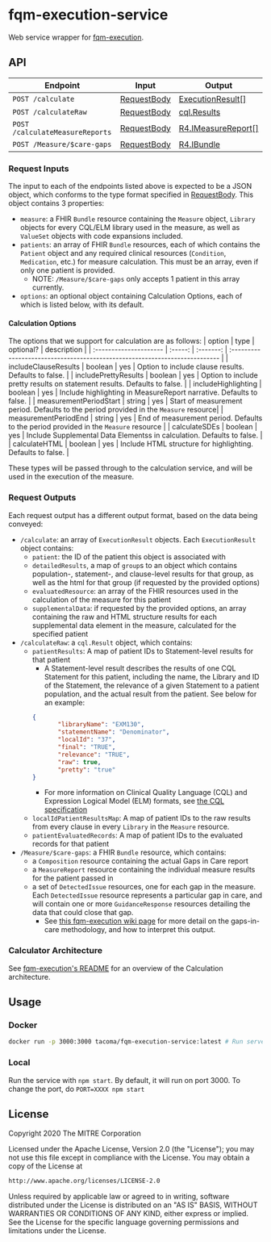 # fqm-execution-service

Web service wrapper for [fqm-execution](https://github.com/projecttacoma/fqm-execution).

## API

| Endpoint | Input | Output |
| -------- | ----- | ------ |
| `POST /calculate` | [RequestBody](https://github.com/projecttacoma/fqm-execution-service/blob/master/src/types/server-types.ts#L3) | [ExecutionResult[]](https://github.com/projecttacoma/fqm-execution/blob/794b86ca80c3e0e9dd970c1e049724bf7c67e353/src/types/Calculator.ts#L54) |
| `POST /calculateRaw` | [RequestBody](https://github.com/projecttacoma/fqm-execution-service/blob/master/src/types/server-types.ts#L3) | [cql.Results](https://github.com/projecttacoma/fqm-execution/blob/master/src/types/CQLTypes.ts#L14) |
| `POST /calculateMeasureReports` | [RequestBody](https://github.com/projecttacoma/fqm-execution-service/blob/master/src/types/server-types.ts#L3) | [R4.IMeasureReport[]](https://www.hl7.org/fhir/measurereport.html) |
| `POST /Measure/$care-gaps` | [RequestBody](https://github.com/projecttacoma/fqm-execution-service/blob/master/src/types/server-types.ts#L3) | [R4.IBundle](https://www.hl7.org/fhir/bundle.html) |
<!-- Note: linked line numbers may be inaccurate as code is updated -->

### Request Inputs
The input to each of the endpoints listed above is expected to be a JSON object, which conforms to the type format specified in [RequestBody](https://github.com/projecttacoma/fqm-execution-service/blob/master/src/types/server-types.ts#L3). This object contains 3 properties:

* `measure`: a FHIR `Bundle` resource containing the `Measure` object, `Library` objects for every CQL/ELM library used in the measure, 
  as well as `ValueSet` objects with code expansions included. 
* `patients`: an array of FHIR `Bundle` resources, each of which contains the `Patient` object and any required clinical resources (`Condition`, `Medication`, etc.)
  for measure calculation. This must be an array, even if only one patient is provided.
  * NOTE: `/Measure/$care-gaps` only accepts 1 patient in this array currently.
* `options`: an optional object containing Calculation Options, each of which is listed below, with its default.

#### Calculation Options

The options that we support for calculation are as follows:
| option                 |  type   | optional? | description                                                                           |
| :--------------------- | :-----: | :-------: |           :-------------------------------------------------------------------------- |
| includeClauseResults   | boolean |    yes    |                                  Option to include clause results. Defaults to false. |
| includePrettyResults   | boolean |    yes    |             Option to include pretty results on statement results. Defaults to false. |
| includeHighlighting    | boolean |    yes    |                   Include highlighting in MeasureReport narrative. Defaults to false. |
| measurementPeriodStart | string  |    yes    | Start of measurement period. Defaults to the period provided in the `Measure` resource|
| measurementPeriodEnd   | string  |    yes    |  End of measurement period. Defaults to the period provided in the `Measure` resource |
| calculateSDEs          | boolean |    yes    |                Include Supplemental Data Elementss in calculation. Defaults to false. |
| calculateHTML          | boolean |    yes    |                           Include HTML structure for highlighting. Defaults to false. |

These types will be passed through to the calculation service, and will be used in the execution of the measure.

### Request Outputs

Each request output has a different output format, based on the data being conveyed:
* `/calculate`: an array of `ExecutionResult` objects. Each `ExecutionResult` object contains:
    * `patient`: the ID of the patient this object is associated with
    * `detailedResults`, a map of `group`s to an object which contains population-, statement-, and clause-level results for that group, as well as the html
      for that group (if requested by the provided options)
    * `evaluatedResource`: an array of the FHIR resources used in the calculation of the measure for this patient
    * `supplementalData`: if requested by the provided options, an array containing the raw and HTML structure results for each 
      supplemental data element in the measure, calculated for the specified patient
* `/calculateRaw`: a `cql.Result` object, which contains: 
   * `patientResults`: A map of patient IDs to Statement-level results for that patient
     * A Statement-level result describes the results of one CQL Statement for this patient, including the name, the Library and ID of the Statement,
     the relevance of a given Statement to a patient population, and the actual result from the patient. See below for an example:
     ```json
     {
            "libraryName": "EXM130",
            "statementName": "Denominator",
            "localId": "37",
            "final": "TRUE",
            "relevance": "TRUE",
            "raw": true,
            "pretty": "true"
     }
     ```
     * For more information on Clinical Quality Language (CQL) and Expression Logical Model (ELM) formats, see [the CQL specification](https://cql.hl7.org/)
   * `localIdPatientResultsMap`: A map of patient IDs to the raw results from every clause in every `Library` in the `Measure` resource.
   * `patientEvaluatedRecords`: A map of patient IDs to the evaluated records for that patient
* `/Measure/$care-gaps`: a FHIR `Bundle` resource, which contains:
   * a `Composition` resource containing the actual Gaps in Care report
   * a `MeasureReport` resource containing the individual measure results for the patient passed in
   * a set of `DetectedIssue` resources, one for each gap in the measure. Each `DetectedIssue` resource represents a particular gap in care, 
     and will contain one or more `GuidanceResponse` resources detailing the data that could close that gap.
     * See [this fqm-execution wiki page](https://github.com/projecttacoma/fqm-execution/wiki/Gaps-In-Care) for more detail on the gaps-in-care
       methodology, and how to interpret this output.


### Calculator Architecture

See [fqm-execution's README](https://github.com/projecttacoma/fqm-execution#architecture-overview) for an overview of the Calculation architecture.

## Usage

### Docker

``` bash
docker run -p 3000:3000 tacoma/fqm-execution-service:latest # Run server on port 3000
```

### Local

Run the service with `npm start`. By default, it will run on port 3000. To change the port, do `PORT=XXXX npm start`

## License

Copyright 2020 The MITRE Corporation

Licensed under the Apache License, Version 2.0 (the "License"); you may not use this file except in compliance with the License. You may obtain a copy of the License at

``` bash
http://www.apache.org/licenses/LICENSE-2.0
```

Unless required by applicable law or agreed to in writing, software distributed under the License is distributed on an "AS IS" BASIS, WITHOUT WARRANTIES OR CONDITIONS OF ANY KIND, either express or implied. See the License for the specific language governing permissions and limitations under the License.